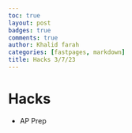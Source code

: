 ```yaml
---
toc: true
layout: post
badges: true
comments: true
author: Khalid farah
categories: [fastpages, markdown]
title: Hacks 3/7/23
---
```


# Hacks 
- AP Prep